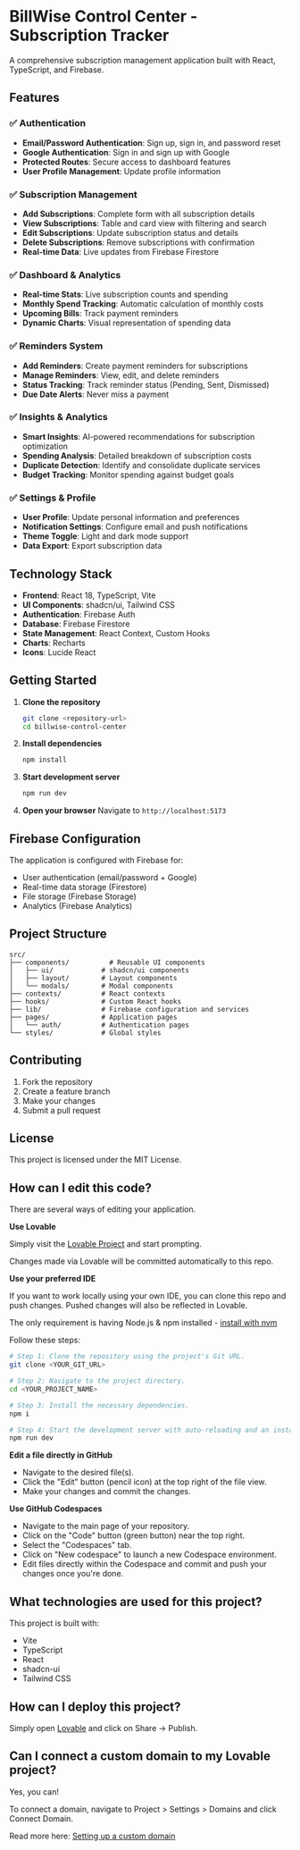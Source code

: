 # BillWise Control Center - Subscription Tracker

A comprehensive subscription management application built with React, TypeScript, and Firebase.

## Features

### ✅ Authentication
- **Email/Password Authentication**: Sign up, sign in, and password reset
- **Google Authentication**: Sign in and sign up with Google
- **Protected Routes**: Secure access to dashboard features
- **User Profile Management**: Update profile information

### ✅ Subscription Management
- **Add Subscriptions**: Complete form with all subscription details
- **View Subscriptions**: Table and card view with filtering and search
- **Edit Subscriptions**: Update subscription status and details
- **Delete Subscriptions**: Remove subscriptions with confirmation
- **Real-time Data**: Live updates from Firebase Firestore

### ✅ Dashboard & Analytics
- **Real-time Stats**: Live subscription counts and spending
- **Monthly Spend Tracking**: Automatic calculation of monthly costs
- **Upcoming Bills**: Track payment reminders
- **Dynamic Charts**: Visual representation of spending data

### ✅ Reminders System
- **Add Reminders**: Create payment reminders for subscriptions
- **Manage Reminders**: View, edit, and delete reminders
- **Status Tracking**: Track reminder status (Pending, Sent, Dismissed)
- **Due Date Alerts**: Never miss a payment

### ✅ Insights & Analytics
- **Smart Insights**: AI-powered recommendations for subscription optimization
- **Spending Analysis**: Detailed breakdown of subscription costs
- **Duplicate Detection**: Identify and consolidate duplicate services
- **Budget Tracking**: Monitor spending against budget goals

### ✅ Settings & Profile
- **User Profile**: Update personal information and preferences
- **Notification Settings**: Configure email and push notifications
- **Theme Toggle**: Light and dark mode support
- **Data Export**: Export subscription data

## Technology Stack

- **Frontend**: React 18, TypeScript, Vite
- **UI Components**: shadcn/ui, Tailwind CSS
- **Authentication**: Firebase Auth
- **Database**: Firebase Firestore
- **State Management**: React Context, Custom Hooks
- **Charts**: Recharts
- **Icons**: Lucide React

## Getting Started

1. **Clone the repository**
   ```bash
   git clone <repository-url>
   cd billwise-control-center
   ```

2. **Install dependencies**
   ```bash
   npm install
   ```

3. **Start development server**
   ```bash
   npm run dev
   ```

4. **Open your browser**
   Navigate to `http://localhost:5173`

## Firebase Configuration

The application is configured with Firebase for:
- User authentication (email/password + Google)
- Real-time data storage (Firestore)
- File storage (Firebase Storage)
- Analytics (Firebase Analytics)

## Project Structure

```
src/
├── components/          # Reusable UI components
│   ├── ui/            # shadcn/ui components
│   ├── layout/        # Layout components
│   └── modals/        # Modal components
├── contexts/          # React contexts
├── hooks/             # Custom React hooks
├── lib/               # Firebase configuration and services
├── pages/             # Application pages
│   └── auth/          # Authentication pages
└── styles/            # Global styles
```

## Contributing

1. Fork the repository
2. Create a feature branch
3. Make your changes
4. Submit a pull request

## License

This project is licensed under the MIT License.

## How can I edit this code?

There are several ways of editing your application.

**Use Lovable**

Simply visit the [Lovable Project](https://lovable.dev/projects/ea11ea8f-448a-4729-bd24-4340a8f82603) and start prompting.

Changes made via Lovable will be committed automatically to this repo.

**Use your preferred IDE**

If you want to work locally using your own IDE, you can clone this repo and push changes. Pushed changes will also be reflected in Lovable.

The only requirement is having Node.js & npm installed - [install with nvm](https://github.com/nvm-sh/nvm#installing-and-updating)

Follow these steps:

```sh
# Step 1: Clone the repository using the project's Git URL.
git clone <YOUR_GIT_URL>

# Step 2: Navigate to the project directory.
cd <YOUR_PROJECT_NAME>

# Step 3: Install the necessary dependencies.
npm i

# Step 4: Start the development server with auto-reloading and an instant preview.
npm run dev
```

**Edit a file directly in GitHub**

- Navigate to the desired file(s).
- Click the "Edit" button (pencil icon) at the top right of the file view.
- Make your changes and commit the changes.

**Use GitHub Codespaces**

- Navigate to the main page of your repository.
- Click on the "Code" button (green button) near the top right.
- Select the "Codespaces" tab.
- Click on "New codespace" to launch a new Codespace environment.
- Edit files directly within the Codespace and commit and push your changes once you're done.

## What technologies are used for this project?

This project is built with:

- Vite
- TypeScript
- React
- shadcn-ui
- Tailwind CSS

## How can I deploy this project?

Simply open [Lovable](https://lovable.dev/projects/ea11ea8f-448a-4729-bd24-4340a8f82603) and click on Share -> Publish.

## Can I connect a custom domain to my Lovable project?

Yes, you can!

To connect a domain, navigate to Project > Settings > Domains and click Connect Domain.

Read more here: [Setting up a custom domain](https://docs.lovable.dev/tips-tricks/custom-domain#step-by-step-guide)
